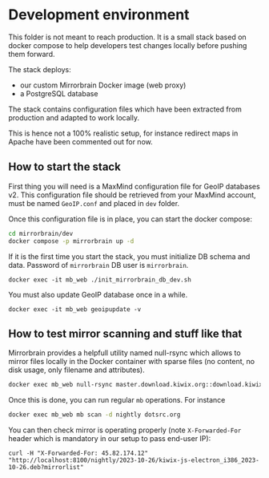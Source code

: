 # Development environment

This folder is not meant to reach production. It is a small stack based on docker compose to help developers
test changes locally before pushing them forward.

The stack deploys:
- our custom Mirrorbrain Docker image (web proxy)
- a PostgreSQL database

The stack contains configuration files which have been extracted from production and adapted to work locally.

This is hence not a 100% realistic setup, for instance redirect maps in Apache have been commented out for now.

## How to start the stack

First thing you will need is a MaxMind configuration file for GeoIP databases v2. This configuration file
should be retrieved from your MaxMind account, must be named `GeoIP.conf` and placed in `dev` folder.

Once this configuration file is in place, you can start the docker compose:
```bash
cd mirrorbrain/dev
docker compose -p mirrorbrain up -d
```

If it is the first time you start the stack, you must initialize DB schema and data. Password of `mirrorbrain` DB
user is `mirrorbrain`.

```
docker exec -it mb_web ./init_mirrorbrain_db_dev.sh
```

You must also update GeoIP database once in a while.

```
docker exec -it mb_web geoipupdate -v
```

## How to test mirror scanning and stuff like that

Mirrorbrain provides a helpfull utility named null-rsync which allows to mirror files locally in the Docker container
with sparse files (no content, no disk usage, only filename and attributes).

```bash
docker exec mb_web null-rsync master.download.kiwix.org::download.kiwix.org/ /var/www/download.kiwix.org/
```

Once this is done, you can run regular `mb` operations. For instance

```bash
docker exec mb_web mb scan -d nightly dotsrc.org
```

You can then check mirror is operating properly (note `X-Forwarded-For` header which is mandatory in our setup to pass end-user IP):
```
curl -H "X-Forwarded-For: 45.82.174.12" "http://localhost:8100/nightly/2023-10-26/kiwix-js-electron_i386_2023-10-26.deb?mirrorlist"
```